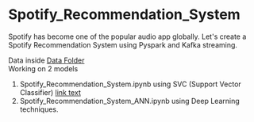 # Spotify_Recommendation_System

Spotify has become one of the popular audio app globally. Let's create a Spotify Recommendation System using Pyspark and Kafka streaming.

Data inside <a href="url">Data Folder</a><br>
Working on 2 models
1. Spotify_Recommendation_System.ipynb using SVC (Support Vector Classifier) <a href="https://github.com/RishavMishraRM/Spotify_Recommendation_System/blob/main/Spotify_Recommendation_System.ipynb">link text</a>
2. Spotify_Recommendation_System_ANN.ipynb using Deep Learning techniques.
